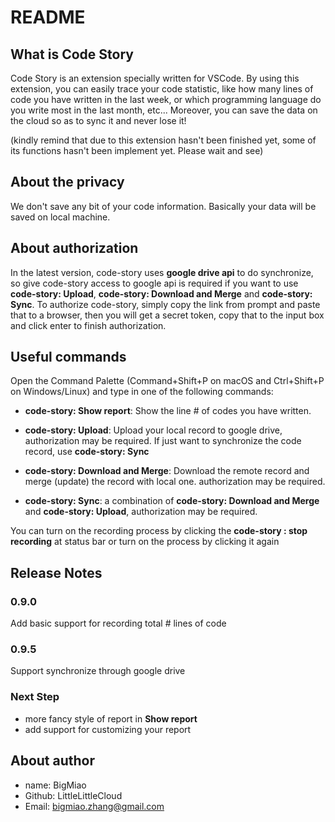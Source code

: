 # README

## What is Code Story

Code Story is an extension specially written for VSCode. By using this extension, you can easily trace your code statistic, like how many lines of code you have written in the last week, or which programming language do you write most in the last month, etc... Moreover, you can save the data on the cloud so as to sync it and never lose it!

(kindly remind that due to this extension hasn't been finished yet, some of its functions hasn't been implement yet. Please wait and see)

## About the privacy

We don't save any bit of your code information. Basically your data will be saved on local machine.

## About authorization

In the latest version, code-story uses **google drive api** to do synchronize, so give code-story access to google api is required if you want to use **code-story: Upload**, **code-story: Download and Merge**  and **code-story: Sync**. To authorize code-story, simply copy the link from prompt and paste that to a browser, then you will get a secret token, copy that to the input box and click enter to finish authorization. 

## Useful commands

Open the Command Palette (Command+Shift+P on macOS and Ctrl+Shift+P on Windows/Linux) and type in one of the following commands:

- **code-story: Show report**:  Show the line # of codes you have written.

- **code-story: Upload**: Upload your local record to google drive, authorization may be required. If just want to synchronize the code record, use **code-story: Sync**

- **code-story: Download and Merge**: Download the remote record and merge (update) the record with local one. authorization may be required.

- **code-story: Sync**: a combination of **code-story: Download and Merge** and **code-story: Upload**, authorization may be required.

You can turn on the recording process by clicking the **code-story :  stop recording** at status bar or turn on the process by clicking it again


## Release Notes

### 0.9.0

Add basic support for recording total # lines of code

### 0.9.5

Support synchronize through google drive




### Next Step

- more fancy style of report in **Show report** 
- add support for customizing your report

## About author

- name: BigMiao
- Github: LittleLittleCloud
- Email: bigmiao.zhang@gmail.com
